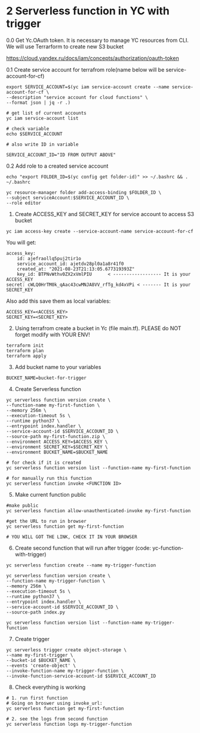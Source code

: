 # 2 Serverless function in YC with trigger
0.0 Get Yc.OAuth token. It is necessary to manage YC resources from CLI. We will use Terrarform to create new S3 bucket

https://cloud.yandex.ru/docs/iam/concepts/authorization/oauth-token

0.1 Create service account for terrafrom role(name below will be service-account-for-cf)
```
export SERVICE_ACCOUNT=$(yc iam service-account create --name service-account-for-cf \
--description "service account for cloud functions" \
--format json | jq -r .)

# get list of current accounts
yc iam service-account list 

# check variable
echo $SERVICE_ACCOUNT

# also write ID in variable

SERVICE_ACCOUNT_ID="ID FROM OUTPUT ABOVE"
```
0.2 Add role to a created service account
```
echo "export FOLDER_ID=$(yc config get folder-id)" >> ~/.bashrc && . ~/.bashrc 

yc resource-manager folder add-access-binding $FOLDER_ID \
--subject serviceAccount:$SERVICE_ACCOUNT_ID \
--role editor 

```
1. Create ACCESS_KEY and SECRET_KEY for service account to access S3 bucket

```
yc iam access-key create --service-account-name service-account-for-cf
```

You will get: 
```
access_key:
    id: ajefraollq5puj2tir1o
    service_account_id: ajetdv28pl0a1a8r41f0
    created_at: "2021-08-23T21:13:05.677319393Z"
    key_id: BTPNvWthv0ZX2xVmlPIU      < ------------------ It is your ACCESS_KEY
secret: cWLQ0HrTM0k_qAac43cwMNJA8VV_rfTg_kd4xVPi < ------- It is your SECRET_KEY

```
Also add this save them as local variables:

```
ACCESS_KEY=<ACCESS_KEY>
SECRET_KEY=<SECRET_KEY>
```

2. Using terrafrom create a bucket in Yc (file main.tf). PLEASE do NOT forget modify with YOUR ENV!

```
terraform init
terraform plan
terraform apply 
```
3. Add bucket name to your variables

```
BUCKET_NAME=bucket-for-trigger
```
4. Create Serverless function

```
yc serverless function version create \
--function-name my-first-function \
--memory 256m \
--execution-timeout 5s \
--runtime python37 \
--entrypoint index.handler \
--service-account-id $SERVICE_ACCOUNT_ID \
--source-path my-first-function.zip \
--environment ACCESS_KEY=$ACCESS_KEY \
--environment SECRET_KEY=$SECRET_KEY \
--environment BUCKET_NAME=$BUCKET_NAME 

# for check if it is created
yc serverless function version list --function-name my-first-function 

# for manually run this function
yc serverless function invoke <FUNCTION ID>

```

5. Make current function public

```
#make public
yc serverless function allow-unauthenticated-invoke my-first-function 

#get the URL to run in browser
yc serverless function get my-first-function 

# YOU WILL GOT THE LINK, CHECK IT IN YOUR BROWSER
```

6. Create second function that will run after trigger (code: yc-function-with-trigger)

```
yc serverless function create --name my-trigger-function

yc serverless function version create \
--function-name my-trigger-function \
--memory 256m \
--execution-timeout 5s \
--runtime python37 \
--entrypoint index.handler \
--service-account-id $SERVICE_ACCOUNT_ID \
--source-path index.py

yc serverless function version list --function-name my-trigger-function 
```

7. Create trigger

```
yc serverless trigger create object-storage \
--name my-first-trigger \
--bucket-id $BUCKET_NAME \
--events 'create-object' \
--invoke-function-name my-trigger-function \
--invoke-function-service-account-id $SERVICE_ACCOUNT_ID 
```

8. Check everything is working

```
# 1. run first function
# Going on broswer using invoke_url:
yc serverless function get my-first-function 

# 2. see the logs from second function
yc serverless function logs my-trigger-function
 
```
